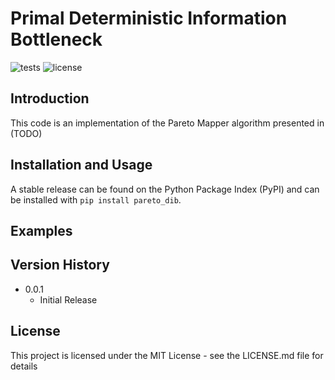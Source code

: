# Primal Deterministic Information Bottleneck


![tests](https://github.com/andrewktan/pareto_dib/actions/workflows/ci.yml/badge.svg)
![license](https://img.shields.io/github/license/andrewktan/pareto_dib)

## Introduction

This code is an implementation of the Pareto Mapper algorithm presented in (TODO)

## Installation and Usage

A stable release can be found on the Python Package Index (PyPI) and can be installed with `pip install pareto_dib`.

## Examples



## Version History

* 0.0.1
    * Initial Release

## License

This project is licensed under the MIT License - see the LICENSE.md file for details
